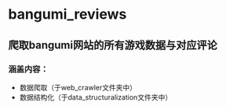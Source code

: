 # bangumi_reviews
## 爬取bangumi网站的所有游戏数据与对应评论
### 涵盖内容：
 - 数据爬取（于web_crawler文件夹中）
 - 数据结构化（于data_structuralization文件夹中）
